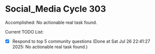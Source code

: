 # Social_Media Cycle 303

Accomplished: No actionable real task found.

Current TODO List:

- [x] Respond to top 5 community questions  (Done at Sat Jul 26 22:41:27 2025: No actionable real task found.)